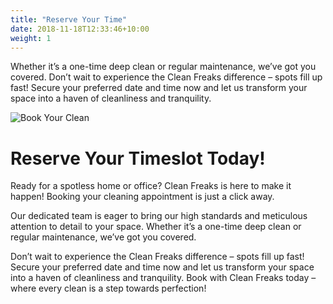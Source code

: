 ```yaml
---
title: "Reserve Your Time"
date: 2018-11-18T12:33:46+10:00
weight: 1
---
```


Whether it’s a one-time deep clean or regular maintenance, we’ve got you covered. Don’t wait to experience the Clean Freaks difference – spots fill up fast! Secure your preferred date and time now and let us transform your space into a haven of cleanliness and tranquility.

![Book Your Clean](https://picsum.photos/id/175/700/500.webp?blur)

# Reserve Your Timeslot Today!

Ready for a spotless home or office? Clean Freaks is here to make it happen! Booking your cleaning appointment is just a click away. 

Our dedicated team is eager to bring our high standards and meticulous attention to detail to your space. Whether it’s a one-time deep clean or regular maintenance, we’ve got you covered. 

Don’t wait to experience the Clean Freaks difference – spots fill up fast! Secure your preferred date and time now and let us transform your space into a haven of cleanliness and tranquility. Book with Clean Freaks today – where every clean is a step towards perfection!
